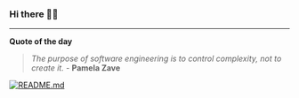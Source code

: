 ### Hi there 👋🏻


---

**Quote of the day**

> *The purpose of software engineering is to control complexity, not to create it.* - **Pamela Zave** 

[![README.md](https://github.com/marcolovazzano/marcolovazzano/actions/workflows/readme.yml/badge.svg)](https://github.com/marcolovazzano/marcolovazzano/actions/workflows/readme.yml)
